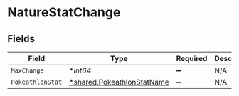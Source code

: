 # NatureStatChange


## Fields

| Field                                                                          | Type                                                                           | Required                                                                       | Description                                                                    |
| ------------------------------------------------------------------------------ | ------------------------------------------------------------------------------ | ------------------------------------------------------------------------------ | ------------------------------------------------------------------------------ |
| `MaxChange`                                                                    | **int64*                                                                       | :heavy_minus_sign:                                                             | N/A                                                                            |
| `PokeathlonStat`                                                               | [*shared.PokeathlonStatName](../../../pkg/models/shared/pokeathlonstatname.md) | :heavy_minus_sign:                                                             | N/A                                                                            |